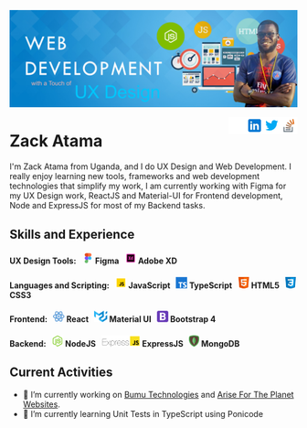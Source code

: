 ![Wed Development & UX Design](https://github.com/ZackAtama/zackatama/blob/main/assets/images/header-banner.jpg)

[<img src='https://github.com/ZackAtama/zackatama/blob/main/assets/images/stackoverflow.png' alt='stackoverflow' height='30' align="right">](https://stackoverflow.com/users/https://stackoverflow.com/users/9900080/zack-atama) [<img src='https://github.com/ZackAtama/zackatama/blob/main/assets/images/twitter.png' alt='twitter' height='30' align="right">](https://twitter.com/https://twitter.com/ZackAtama) [<img src='https://github.com/ZackAtama/zackatama/blob/main/assets/images/linkedin.png' alt='linkedin' height='30' align="right">](https://www.linkedin.com/in/https://www.linkedin.com/in/zack-atama-901326a5//) [<img src='https://github.com/ZackAtama/zackatama/blob/main/assets/images/github.png' alt='github' height='30' align="right">](https://github.com/https://github.com/ZackAtama) 

# Zack Atama
I'm Zack Atama from Uganda, and I do UX Design and Web Development. I really enjoy learning new tools, frameworks and web development technologies that simplify my work, I am currently working with Figma for my UX Design work, ReactJS and Material-UI for Frontend development, Node and ExpressJS for most of my Backend tasks.

## Skills and Experience
#### UX Design Tools: &nbsp; <img src='https://github.com/ZackAtama/zackatama/blob/main/assets/images/figma.gif' alt='Figma' height='20'> Figma &nbsp; <img src='https://github.com/ZackAtama/zackatama/blob/main/assets/images/adobe-xd.gif' alt='Adobe XD' height='20'> Adobe XD

#### Languages and Scripting: &nbsp; <img src='https://github.com/ZackAtama/zackatama/blob/main/assets/images/javascript.gif' alt='JavaScript' height='20'> JavaScript &nbsp; <img src='https://github.com/ZackAtama/zackatama/blob/main/assets/images/typescript.png' alt='TypeScript' height='20'> TypeScript &nbsp; <img src='https://github.com/ZackAtama/zackatama/blob/main/assets/images/html5.png' alt='HTML5' height='20'> HTML5 &nbsp; <img src='https://github.com/ZackAtama/zackatama/blob/main/assets/images/css3.png' alt='CSS3' height='20'> CSS3

#### Frontend: &nbsp; <img src='https://github.com/ZackAtama/zackatama/blob/main/assets/images/react.gif' alt='React' height='20'> React &nbsp; <img src='https://github.com/ZackAtama/zackatama/blob/main/assets/images/material-ui.png' alt='Material UI' height='20'> Material UI &nbsp; <img src='https://github.com/ZackAtama/zackatama/blob/main/assets/images/bootstrap.png' alt='Bootstrap 4' height='20'> Bootstrap 4

#### Backend: &nbsp; <img src='https://github.com/ZackAtama/zackatama/blob/main/assets/images/node.png' alt='NodeJS' height='20'> NodeJS &nbsp; <img src='https://github.com/ZackAtama/zackatama/blob/main/assets/images/express.png' alt='ExpressJS' height='20'> ExpressJS &nbsp; <img src='https://github.com/ZackAtama/zackatama/blob/main/assets/images/mongodb.png' alt='MongoDB' height='20'> MongoDB

## Current Activities
- 🔭 I’m currently working on [Bumu Technologies](https://bumutechnologies.com/) and [Arise For The Planet Websites](http://arisefortheplanet.org/). 
- 🌱 I’m currently learning Unit Tests in TypeScript using Ponicode 
 

